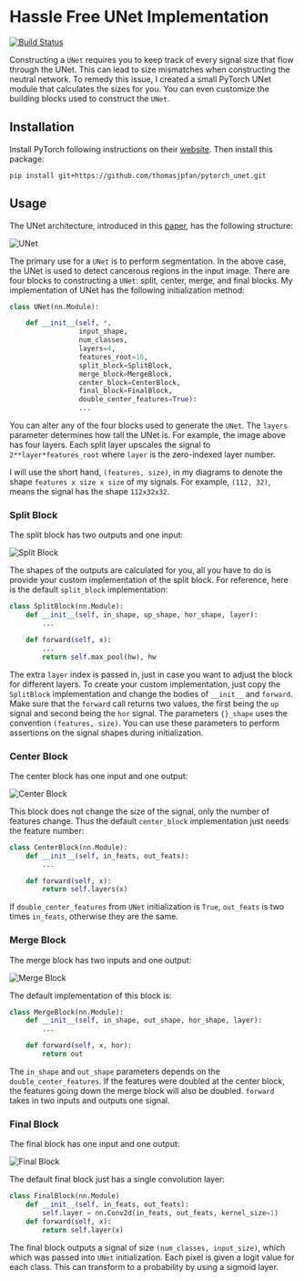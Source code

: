 # Hassle Free UNet Implementation

[![Build Status](https://travis-ci.org/thomasjpfan/pytorch_unet.svg?branch=master)](https://travis-ci.org/thomasjpfan/pytorch_unet)

Constructing a `UNet` requires you to keep track of every signal size that flow through the UNet. This can lead to size mismatches when constructing the 
neutral network. To remedy this issue, I created a small PyTorch UNet module 
that calculates the sizes for you. You can even customize the building blocks 
used to construct the `UNet`.

## Installation

Install PyTorch following instructions on their [website](http://pytorch.org). Then install this package:

```
pip install git+https://github.com/thomasjpfan/pytorch_unet.git
```

## Usage

The UNet architecture, introduced in this [paper](link), has the following 
structure:

![UNet](images/unet_arch.png)

The primary use for a `UNet` is to perform segmentation. In the above case, the 
UNet is used to detect cancerous regions in the input image. There are four 
blocks to constructing a `UNet`: split, center, merge, and final blocks. My implementation of UNet has the following initialization method:

```python
class UNet(nn.Module):

    def __init__(self, *, 
                 input_shape, 
                 num_classes,
                 layers=4,
                 features_root=16,
                 split_block=SplitBlock,
                 merge_block=MergeBlock,
                 center_block=CenterBlock,
                 final_block=FinalBlock,
                 double_center_features=True):
                 ...
```

You can alter any of the four blocks used to generate the `UNet`. The `layers` parameter determines how tall the UNet is. For example, the image above has four layers. Each split layer upscales the signal to `2**layer*features_root` where `layer` is the zero-indexed layer number.

I will use the short hand, `(features, size)`, in my diagrams to denote the shape `features x size x size` of my signals. For example, `(112, 32)`, means the signal has the shape `112x32x32`.

### Split Block

The split block has two outputs and one input:

![Split Block](images/split_block.png)

The shapes of the outputs are calculated for you, all you have to do is 
provide your custom implementation of the split block. For reference, here is 
the default `split_block` implementation:

```python
class SplitBlock(nn.Module):
    def __init__(self, in_shape, up_shape, hor_shape, layer):
        ...

    def forward(self, x):
        ...
        return self.max_pool(hw), hw
```

The extra `layer` index is passed in, just in case you want to adjust the block for different layers. To create your custom implementation, just copy the `SplitBlock` implementation and change the bodies of `__init__` and `forward`. Make sure that the `forward` call returns two values, the first being the `up` signal and second being the `hor` signal. The parameters `{}_shape` uses the convention `(features, size)`. You can use these parameters to perform assertions on the signal shapes during 
initialization.

### Center Block

The center block has one input and one output:

![Center Block](images/center_block.png)

This block does not change the size of the signal, only the number of features change. Thus the default `center_block` implementation just needs the feature number:

```python
class CenterBlock(nn.Module):
    def __init__(self, in_feats, out_feats):
        ...

    def forward(self, x):
        return self.layers(x)
```
If `double_center_features` from `UNet` initialization is `True`, `out_feats` is two times `in_feats`, otherwise they are the same.

### Merge Block

The merge block has two inputs and one output:

![Merge Block](images/merge_block.png)

The default implementation of this block is:

```python
class MergeBlock(nn.Module):
    def __init__(self, in_shape, out_shape, hor_shape, layer):
        ...

    def forward(self, x, hor):
        return out
```

The `in_shape` and `out_shape` parameters depends on the `double_center_features`. If the features were doubled at the center block, the features going down the merge block will also be doubled. `forward` takes in 
two inputs and outputs one signal.

### Final Block

The final block has one input and one output:

![Final Block](images/final_block.png)

The default final block just has a single convolution layer:

```python
class FinalBlock(nn.Module)
    def __init__(self, in_feats, out_feats):
        self.layer = nn.Conv2d(in_feats, out_feats, kernel_size=1)
    def forward(self, x):
        return self.layer(x)
```

The final block outputs a signal of size `(num_classes, input_size)`, which 
which was passed into `UNet` initialization. Each pixel is given a logit value
for each class. This can transform to a probability by using a sigmoid layer.
